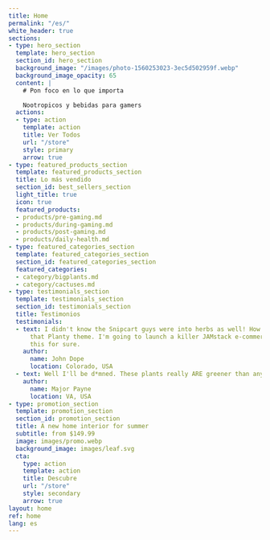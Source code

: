 ```yaml
---
title: Home
permalink: "/es/"
white_header: true
sections:
- type: hero_section
  template: hero_section
  section_id: hero_section
  background_image: "/images/photo-1560253023-3ec5d502959f.webp"
  background_image_opacity: 65
  content: |
    # Pon foco en lo que importa

    Nootropicos y bebidas para gamers
  actions:
  - type: action
    template: action
    title: Ver Todos
    url: "/store"
    style: primary
    arrow: true
- type: featured_products_section
  template: featured_products_section
  title: Lo más vendido
  section_id: best_sellers_section
  light_title: true
  icon: true
  featured_products:
  - products/pre-gaming.md
  - products/during-gaming.md
  - products/post-gaming.md
  - products/daily-health.md
- type: featured_categories_section
  template: featured_categories_section
  section_id: featured_categories_section
  featured_categories:
  - category/bigplants.md
  - category/cactuses.md
- type: testimonials_section
  template: testimonials_section
  section_id: testimonials_section
  title: Testimonios
  testimonials:
  - text: I didn't know the Snipcart guys were into herbs as well! How beautiful is
      that Planty theme. I'm going to launch a killer JAMstack e-commerce store using
      this for sure.
    author:
      name: John Dope
      location: Colorado, USA
  - text: Well I'll be d*mned. These plants really ARE greener than any of my recruits.
    author:
      name: Major Payne
      location: VA, USA
- type: promotion_section
  template: promotion_section
  section_id: promotion_section
  title: A new home interior for summer
  subtitle: from $149.99
  image: images/promo.webp
  background_image: images/leaf.svg
  cta:
    type: action
    template: action
    title: Descubre
    url: "/store"
    style: secondary
    arrow: true
layout: home
ref: home
lang: es
---
```


